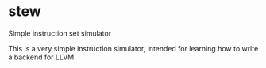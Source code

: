 # stew
Simple instruction set simulator

This is a very simple instruction simulator, intended for learning how to write a backend for LLVM.
